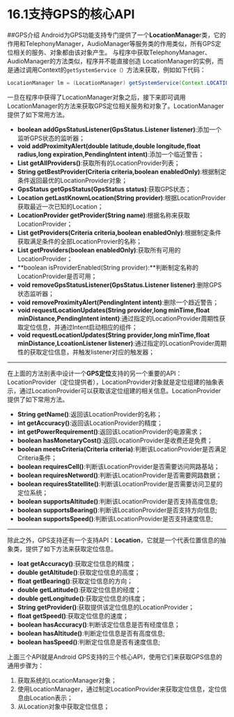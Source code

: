 # 16.1支持GPS的核心API

##GPS介绍
Android为GPS功能支持专门提供了一个**LocationManage**r类，它的作用和TelephonyManager，AudioManager等服务类的作用类似，所有GPS定位相关的服务、对象都由该对象产生。
与程序中获取TelephonyManager、AudioManager的方法类似，程序并不能直接创造
LocationManager的实例，而是通过调用Context的`getSystemService（）`方法来获取，例如如下代码：
```java
LocationManager lm = (LocationManager) getSystemService(Context.LOCATION_SERVICE);
```
一旦在程序中获得了LocationManager对象之后，接下来即可调用LocationManager的方法来获取GPS定位相关服务和对象了。LocationManager提供了如下常用方法。

* **boolean addGpsStatusListener(GpsStatus.Listener listener)**:添加一个监听GPS状态的监听器； 
* **void addProximityAlert(double latitude,double longitude,float radius,long expiration,PendingIntent intent)**:添加一个临近警告； 
* **List getAllProviders()**:获取所有的LocationProvider列表； 
* **String getBestProvider(Criteria criteria,boolean enabledOnly)**:根据制定条件返回最优的LocationProvider对象； 
* **GpsStatus getGpsStatus(GpsStatus status)**:获取GPS状态； 
* **Location getLastKnownLocation(String provider)**:根据LocationProvider获取最近一次已知的Location； 
* **LocationProvider getProvider(String name)**:根据名称来获取LocationProvider； 
* **List getProviders(Criteria criteria,boolean enabledOnly)**:根据制定条件获取满足条件的全部LocationProvier的名称； 
* **List getProviders(boolean enabledOnly)**:获取所有可用的LocationProvider； 
* **boolean isProviderEnabled(String provider):**判断制定名称的LocationProvider是否可用； 
* **void removeGpsStatusListener(GpsStatus.Listener listener)**:删除GPS状态监听器； 
* **void removeProximityAlert(PendingIntent intent)**:删除一个趋近警告； 
* **void requestLocationUpdates(String provider,long minTime,float minDistance,PendingIntent intent)**:通过指定的LocationProvider周期性获取定位信息，并通过Intent启动相应的组件； 
* **void requestLocationUpdates(String provider,long minTime,float minDistance,LcoationListener listener)**:通过指定的LocationProvider周期性的获取定位信息，并触发listener对应的触发器；

---

在上面的方法别表中设计一个**GPS定位**支持的另一个重要的API：
LocationProvider（定位提供者），LocationProvider对象就是定位组建的抽象表示，通过LocationProvider可以获取该定位组建的相关信息。LocationProvider提供了如下常用方法。
* **String getName()**:返回该LocationProvider的名称； 
* **int getAccuracy()**:返回该LocationProvider的精度； 
* **int getPowerRequirement()**:返回该LocationProvider的电源需求； 
* **boolean hasMonetaryCost()**:返回LocationProvider是收费还是免费； 
* **boolean meetsCriteria(Criteria criteria)**:判断该LocationProvider是否满足Criteria条件； 
* **boolean requiresCell()**:判断该LocationProvider是否需要访问网路基站； 
* **boolean requiresNetword()**:判断该LocationProvider是否需要网路数据； 
* **boolean requiresStatellite()**:判断该LocationProvider是否需要访问卫星的定位系统； 
* **boolean supportsAltitude()**:判断该LocationProvider是否支持高度信息; 
* **boolean supportsBearing()**:判断该LocationProvider是否支持方向信息; 
* **boolean supportsSpeed()**:判断该LocationProvider是否支持速度信息;

---
除此之外，GPS支持还有一个支持API：**Location**，它就是一个代表位置信息的抽象类，提供了如下方法来获取定位信息。

* **loat getAccuracy()**:获取定位信息的精度； 
* **double getAltitude()**:获取定位信息的高度； 
* **float getBearing()**:获取定位信息的方向； 
* **double getLatitude()**:获取定位信息的经度； 
* **double getLongitude()**:获取定位信息的纬度； 
* **String getProvider()**:获取提供该定位信息的LocationProvider； 
* **float getSpeed()**:获取定位信息的速度； 
* **boolean hasAccuracy()**:判断该定位信息是否有经度信息； 
* **boolean hasAltitude()**:判断定位信息是否有高度信息; 
* **boolean hasSpeed()**:判断定位信息是否有速度信息;


上面三个API就是Android GPS支持的三个核心API，使用它们来获取GPS信息的通用步骤为：
1. 获取系统的LocationManager对象； 
2. 使用LocationManager，通过制定LocationProvider来获取定位信息，定位信息由Location表示；
3. 从Location对象中获取定位信息；


